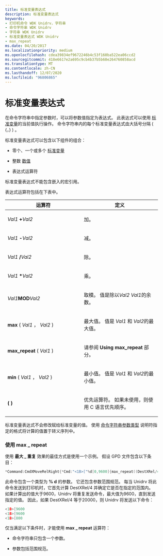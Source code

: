 ```yaml
---
title: 标准变量表达式
description: 标准变量表达式
keywords:
- 打印机命令 WDK Unidrv，字符串
- 命令字符串 WDK Unidrv
- 字符串 WDK Unidrv
- 标准变量表达式 WDK Unidrv
- max_repeat
ms.date: 04/20/2017
ms.localizationpriority: medium
ms.openlocfilehash: cdea39834ef9672246b4c53f160ba522ea06ccd2
ms.sourcegitcommit: 418e6617e2a695c9cb4b37b5b60e264760858acd
ms.translationtype: MT
ms.contentlocale: zh-CN
ms.lasthandoff: 12/07/2020
ms.locfileid: "96806865"
---
```

# <a name="standard-variable-expressions"></a>标准变量表达式





在命令字符串中指定参数时，可以将参数值指定为表达式。 此表达式可以使用 [标准变量](standard-variables.md)的当前值执行操作。 命令字符串内的每个标准变量表达式由大括号分隔 ( {，} ) 。

标准变量表达式可以包含以下组件的组合：

-   零个、一个或多个 [标准变量](standard-variables.md)

-   整数 [数值](numeric-values.md)

-   表达式运算符

标准变量表达式不能包含嵌入的宏引用。

表达式运算符包括在下表中。

<table>
<colgroup>
<col width="50%" />
<col width="50%" />
</colgroup>
<thead>
<tr class="header">
<th>运算符</th>
<th>定义</th>
</tr>
</thead>
<tbody>
<tr class="odd">
<td><p><em>Val1</em> <strong>+</strong><em>Val2</em></p></td>
<td><p>加。</p></td>
</tr>
<tr class="even">
<td><p><em>Val1</em> <strong>-</strong><em>Val2</em></p></td>
<td><p>减。</p></td>
</tr>
<tr class="odd">
<td><p><em>Val1</em> <strong>/</strong><em>Val2</em></p></td>
<td><p>除。</p></td>
</tr>
<tr class="even">
<td><p><em>Val1</em> <strong>*</strong><em>Val2</em></p></td>
<td><p>乘。</p></td>
</tr>
<tr class="odd">
<td><p><em>Val1</em><strong>MOD</strong><em>Val2</em></p></td>
<td><p>取模。 值是除以<em>Val2</em> <em>Val1</em>的余数。</p></td>
</tr>
<tr class="even">
<td><p><strong>max</strong> ( <em>Val1</em> ， <em>Val2</em> ) </p></td>
<td><p>最大值。 值是 <em>Val1</em> 和 <em>Val2</em>的最大值。</p></td>
</tr>
<tr class="odd">
<td><p><strong>max_repeat</strong> ( <em>Val1</em> ) </p></td>
<td><p>请参阅 <strong>Using max_repeat</strong> 部分。</p></td>
</tr>
<tr class="even">
<td><p><strong>min</strong> ( <em>Val1</em> ， <em>Val2</em> ) </p></td>
<td><p>最小值。 值是 <em>Val1</em> 和 <em>Val2</em>的最小值。</p></td>
</tr>
<tr class="odd">
<td><p><strong>( )</strong></p></td>
<td><p>优先运算符。 如果未使用，则使用 C 语言优先顺序。</p></td>
</tr>
</tbody>
</table>

 

标准变量表达式不会修改赋给标准变量的值。 使用 [命令字符串参数类型](command-string-argument-types.md) 说明符指定的格式将计算的值置于转义序列中。

### <a name="using-max_repeat"></a><a href="" id="ddk-using-max-repeat-gg"></a>使用 max \_ repeat

使用 **最大 \_ 重复** 效果的最佳方式是使用一个示例。 假设 GPD 文件包含以下条目：

```cpp
*Command:CmdXMoveRelRight{*Cmd:"<1B>["%d[0,9600]{max_repeat((DestXRel/4))}"a"}
```

此命令包含一个类型为 **% d** 的参数。 它还包含参数范围规范。 每当 Unidrv 将此命令发送到打印机时，它首先计算 DestXRel/4 并确定它是否在指定的范围内。 如果计算出的值大于9600，Unidrv 将重复发送命令，最大值为9600，直到发送指定的值。 因此，如果 DestXRel/4 等于20000，则 Unidrv 将发送以下命令：

```cpp
<1B>[9600
<1B>[9600
<1B>[800
```

仅当满足以下条件时，才能使用 **max \_ repeat** 运算符：

-   命令字符串只包含一个参数。

-   参数包括范围规范。

 

 




